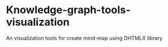 # Knowledge-graph-tools-visualization
An visualization tools for create mind-map using DHTMLX library
